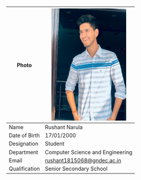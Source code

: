 
| Photo | <img src="Photos/Rushant.png" width="200" height="300">
| ------ | -------- |
| Name | Rushant Narula |
| Date of Birth | 17/01/2000 |
| Designation | Student |
| Department | Computer Science and Engineering |
| Email | rushant1815068@gndec.ac.in |
| Qualification | Senior Secondary School |
